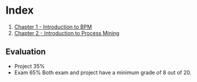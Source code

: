 # Index

1. [Chapter 1 - Introduction to BPM](chapter-1.md)
2. [Chapter 2 - Introduction to Process Mining](chapter-2.md)


## Evaluation
- Project 35%
- Exam 65%
Both exam and project have a minimum grade of 8 out of 20.